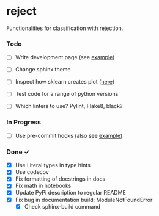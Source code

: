 # reject

Functionalities for classification with rejection.

### Todo
- [ ] Write development page (see [example](https://airflow-dbt-python.readthedocs.io/en/latest/development.html))
- [ ] Change sphinx theme
- [ ] Inspect how sklearn creates plot ([here](https://scikit-learn.org/stable/modules/generated/sklearn.metrics.PrecisionRecallDisplay.html#sklearn.metrics.PrecisionRecallDisplay.from_estimator))
- [ ] Test code for a range of python versions
- [ ] Which linters to use? Pylint, Flake8, black?


### In Progress
- [ ] Use pre-commit hooks (also see [example](https://airflow-dbt-python.readthedocs.io/en/latest/development.html#pre-commit-hooks))

### Done ✓
- [x] Use Literal types in type hints
- [x] Use codecov
- [x] Fix formatting of docstrings in docs
- [x] Fix math in notebooks
- [x] Update PyPi description to regular README
- [x] Fix bug in documentation build: ModuleNotFoundError
  - [x] Check sphinx-build command
